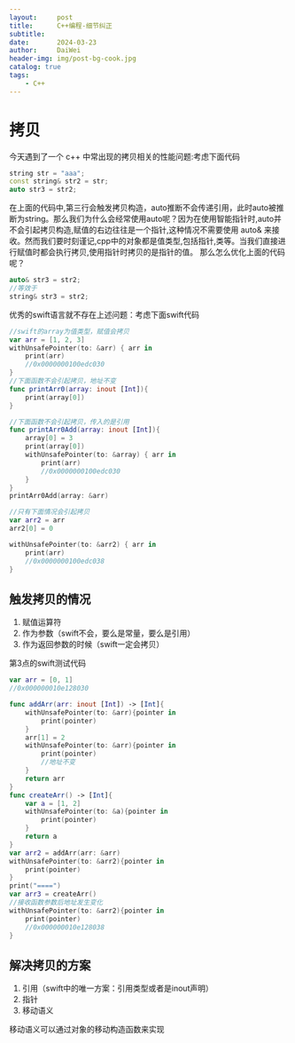 ```yaml
---
layout:     post
title:      C++编程-细节纠正
subtitle:   
date:       2024-03-23
author:     DaiWei
header-img: img/post-bg-cook.jpg
catalog: true
tags:
    - C++
---
```




# 拷贝

今天遇到了一个 c++ 中常出现的拷贝相关的性能问题:考虑下面代码
```cpp
string str = "aaa";
const string& str2 = str;
auto str3 = str2;
```
在上面的代码中,第三行会触发拷贝构造，auto推断不会传递引用，此时auto被推断为string。那么我们为什么会经常使用auto呢？因为在使用智能指针时,auto并不会引起拷贝构造,赋值的右边往往是一个指针,这种情况不需要使用 auto& 来接收。然而我们要时刻谨记,cpp中的对象都是值类型,包括指针,类等。当我们直接进行赋值时都会执行拷贝,使用指针时拷贝的是指针的值。
那么怎么优化上面的代码呢？
```cpp
auto& str3 = str2;
//等效于
string& str3 = str2;
```
优秀的swift语言就不存在上述问题：考虑下面swift代码
```swift
//swift的array为值类型，赋值会拷贝
var arr = [1, 2, 3]
withUnsafePointer(to: &arr) { arr in
    print(arr)
    //0x0000000100edc030
}
//下面函数不会引起拷贝，地址不变
func printArr0(array: inout [Int]){
    print(array[0]) 
}

//下面函数不会引起拷贝，传入的是引用
func printArr0Add(array: inout [Int]){
    array[0] = 3
    print(array[0])
    withUnsafePointer(to: &array) { arr in
        print(arr)
        //0x0000000100edc030
    }
}
printArr0Add(array: &arr)

//只有下面情况会引起拷贝
var arr2 = arr
arr2[0] = 0

withUnsafePointer(to: &arr2) { arr in
    print(arr)
    //0x0000000100edc038
}
```

## 触发拷贝的情况
1. 赋值运算符
2. 作为参数（swift不会，要么是常量，要么是引用）
3. 作为返回参数的时候（swift一定会拷贝）

第3点的swift测试代码
```swift
var arr = [0, 1]
//0x000000010e128030

func addArr(arr: inout [Int]) -> [Int]{
    withUnsafePointer(to: &arr){pointer in
        print(pointer)
    }
    arr[1] = 2
    withUnsafePointer(to: &arr){pointer in
        print(pointer)
        //地址不变
    }
    return arr
}
func createArr() -> [Int]{
    var a = [1, 2]
    withUnsafePointer(to: &a){pointer in
        print(pointer)
    }
    return a
}
var arr2 = addArr(arr: &arr)
withUnsafePointer(to: &arr2){pointer in
    print(pointer)
}
print("====")
var arr3 = createArr()
//接收函数参数后地址发生变化
withUnsafePointer(to: &arr2){pointer in
    print(pointer)
    //0x000000010e128038
}

``````

## 解决拷贝的方案
1. 引用（swift中的唯一方案：引用类型或者是inout声明）
2. 指针
3. 移动语义

移动语义可以通过对象的移动构造函数来实现